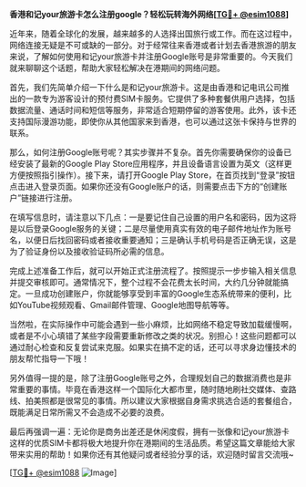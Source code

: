 **香港和记your旅游卡怎么注册google？轻松玩转海外网络[[TG💪+ @esim1088](https://t.me/s/esim1088)]**

近年来，随着全球化的发展，越来越多的人选择出国旅行或工作。而在这过程中，网络连接无疑是不可或缺的一部分。对于经常往来香港或者计划去香港旅游的朋友来说，了解如何使用和记your旅游卡并注册Google账号是非常重要的。今天我们就来聊聊这个话题，帮助大家轻松解决在港期间的网络问题。

首先，我们先简单介绍一下什么是和记your旅游卡。这是由香港和记电讯公司推出的一款专为游客设计的预付费SIM卡服务。它提供了多种套餐供用户选择，包括数据流量、通话时间和短信等服务，非常适合短期停留的游客使用。此外，该卡还支持国际漫游功能，即使你从其他国家来到香港，也可以通过这张卡保持与世界的联系。

那么，如何注册Google账号呢？其实步骤并不复杂。首先你需要确保你的设备已经安装了最新的Google Play Store应用程序，并且设备语言设置为英文（这样更方便按照指引操作）。接下来，请打开Google Play Store，在首页找到“登录”按钮点击进入登录页面。如果你还没有Google账户的话，则需要点击下方的“创建账户”链接进行注册。

在填写信息时，请注意以下几点：一是要记住自己设置的用户名和密码，因为这将是以后登录Google服务的关键；二是尽量使用真实有效的电子邮件地址作为账号名，以便日后找回密码或者接收重要通知；三是确认手机号码是否正确无误，这是为了验证身份以及接收验证码所必需的信息。

完成上述准备工作后，就可以开始正式注册流程了。按照提示一步步输入相关信息并提交审核即可。通常情况下，整个过程不会花费太长时间，大约几分钟就能搞定。一旦成功创建账户，你就能够享受到丰富的Google生态系统带来的便利，比如YouTube视频观看、Gmail邮件管理、Google地图导航等等。

当然啦，在实际操作中可能会遇到一些小麻烦，比如网络不稳定导致加载缓慢啊，或者是不小心填错了某些字段需要重新修改之类的状况。别担心！这些问题都可以通过耐心检查和反复尝试来克服。如果实在搞不定的话，还可以寻求身边懂技术的朋友帮忙指导一下哦！

另外值得一提的是，除了注册Google账号之外，合理规划自己的数据消费也是非常重要的事情。毕竟在香港这样一个国际化大都市里，随时随地刷社交媒体、查路线、拍美照都是很常见的事情。所以建议大家根据自身需求挑选合适的套餐组合，既能满足日常所需又不会造成不必要的浪费。

最后再强调一遍：无论你是商务出差还是休闲度假，拥有一张像和记your旅游卡这样的优质SIM卡都将极大地提升你在港期间的生活品质。希望这篇文章能给大家带来实用的帮助！如果你还有其他疑问或者经验分享的话，欢迎随时留言交流哦~

[[TG💪+ @esim1088](https://t.me/s/esim1088) ![Image](https://i.postimg.cc/4NQfJmqS/Snipaste-2025-05-13-00-14-12.png)]